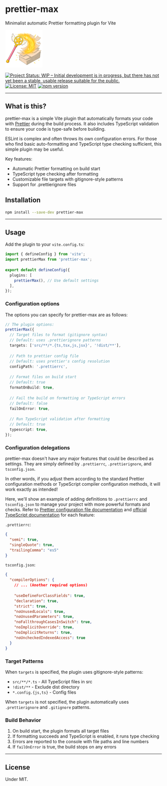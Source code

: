 # prettier-max

Minimalist automatic Prettier formatting plugin for Vite

![prettier-max](images/prettier-max-120.png)

[![Project Status: WIP – Initial development is in progress, but there has not yet been a stable, usable release suitable for the public.](https://www.repostatus.org/badges/latest/wip.svg)](https://www.repostatus.org/#wip)
[![License: MIT](https://img.shields.io/badge/License-MIT-yellow.svg)](https://opensource.org/licenses/MIT)
[![npm version](https://img.shields.io/npm/v/prettier-max.svg)](https://www.npmjs.com/package/prettier-max)

---

## What is this?

prettier-max is a simple Vite plugin that automatically formats your code with [Prettier](https://prettier.io/) during the build process.
It also includes TypeScript validation to ensure your code is type-safe before building.

ESLint is complex and often throws its own configuration errors.
For those who find basic auto-formatting and TypeScript type checking sufficient, this simple plugin may be useful.

Key features:

- Automatic Prettier formatting on build start
- TypeScript type checking after formatting
- Customizable file targets with gitignore-style patterns
- Support for .prettierignore files

## Installation

```bash
npm install --save-dev prettier-max
```

---

## Usage

Add the plugin to your `vite.config.ts`:

```typescript
import { defineConfig } from 'vite';
import prettierMax from 'prettier-max';

export default defineConfig({
  plugins: [
    prettierMax(), // Use default settings
  ],
});
```

### Configuration options

The options you can specify for prettier-max are as follows:

```typescript
// The plugin options:
prettierMax({
  // Target files to format (gitignore syntax)
  // Default: uses .prettierignore patterns
  targets: ['src/**/*.{ts,tsx,js,jsx}', '!dist/**'],

  // Path to prettier config file
  // Default: uses prettier's config resolution
  configPath: '.prettierrc',

  // Format files on build start
  // Default: true
  formatOnBuild: true,

  // Fail the build on formatting or TypeScript errors
  // Default: false
  failOnError: true,

  // Run TypeScript validation after formatting
  // Default: true
  typescript: true,
});
```

### Configuration delegations

prettier-max doesn't have any major features that could be described as settings.
They are simply defined by `.prettierrc`, `.prettierignore`, and `tsconfig.json`.

In other words, if you adjust them according
to the standard Prettier configuration methods or TypeScript compiler configuration methods,
it will work exactly as intended!

Here, we'll show an example of adding definitions to `.prettierrc` and `tsconfig.json` to manage your project with more powerful formats and checks. Refer to [Prettier configuration file documentation](https://prettier.io/docs/configuration) and [official TypeScript documentation](https://www.typescriptlang.org/docs/handbook/tsconfig-json.html) for each feature:

`.prettierrc`:

```json
{
  "semi": true,
  "singleQuote": true,
  "trailingComma": "es5"
}
```

`tsconfig.json`:

```json
{
  "compilerOptions": {
    // ... (Another required options)

    "useDefineForClassFields": true,
    "declaration": true,
    "strict": true,
    "noUnusedLocals": true,
    "noUnusedParameters": true,
    "noFallthroughCasesInSwitch": true,
    "noImplicitOverride": true,
    "noImplicitReturns": true,
    "noUncheckedIndexedAccess": true
  }
}
```

### Target Patterns

When `targets` is specified, the plugin uses gitignore-style patterns:

- `src/**/*.ts` - All TypeScript files in src
- `!dist/**` - Exclude dist directory
- `*.config.{js,ts}` - Config files

When `targets` is not specified, the plugin automatically uses `.prettierignore` and `.gitignore` patterns.

### Build Behavior

1. On build start, the plugin formats all target files
2. If formatting succeeds and TypeScript is enabled, it runs type checking
3. Errors are reported to the console with file paths and line numbers
4. If `failOnError` is true, the build stops on any errors

---

## License

Under MIT.
